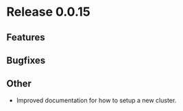 # Release 0.0.15

## Features

## Bugfixes

## Other

- Improved documentation for how to setup a new cluster.

